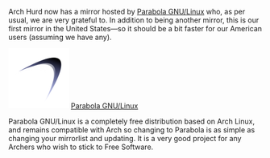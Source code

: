 Arch Hurd now has a mirror hosted by [Parabola GNU/Linux](http://www.parabolagnulinux.org) who, as per usual, we are very grateful to. In addition to being another mirror, this is our first mirror in the United States—so it should be a bit faster for our American users (assuming we have any).

![Parabola GNU/Linux](files/parabola.png)
[Parabola GNU/Linux](http://www.parabolagnulinux.org/)

Parabola GNU/Linux is a completely free distribution based on Arch Linux, and remains compatible with Arch so changing to Parabola is as simple as changing your mirrorlist and updating. It is a very good project for any Archers who wish to stick to Free Software.
